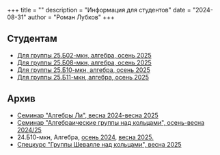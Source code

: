 +++
title = ""
description = "Информация для студентов"
date = "2024-08-31"
author = "Роман Лубков"
+++

## Студентам
- [Для группы 25.Б02-мкн, алгебра, осень 2025](/courses/teach/25b02-mcs)
- [Для группы 25.Б08-мкн, алгебра, осень 2025](/courses/teach/25b08-mcs)
- [Для группы 25.Б10-мкн, алгебра, осень 2025](/courses/teach/25b10-mcs)
- [Для группы 25.Б11-мкн, алгебра, осень 2025](/courses/teach/25b11-mcs)

## Архив
- [Семинар "Алгебры Ли", весна 2024-весна 2025](/archive/courses/lie-algebras-spring2024)
- [Семинар "Алгебраические группы над кольцами", осень-весна 2024/25](/archive/courses/alggroups-fall2024)
- 24.Б10-мкн, Алгебра, [осень 2024](/archive/teach/24b10-mcs-fall2024), [весна 2025.](/archive/teach/24b10-mcs-spring2025)
- [Спецкурс "Группы Шевалле над кольцами", весна 2025](/archive/courses/chevalley-spring2025)